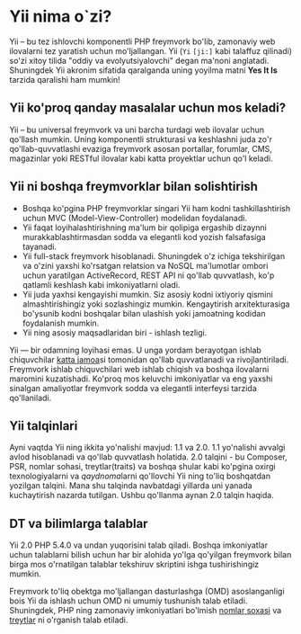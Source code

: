 Yii nima o`zi?
==============

Yii – bu tez ishlovchi komponentli PHP freymvork bo'lib, zamonaviy web ilovalarni tez yaratish uchun mo'ljallangan. Yii (`Yi` `[ji:]` kabi talaffuz qilinadi) so'zi xitoy tilida "oddiy va evolyutsiyalovchi" degan ma'noni anglatadi. Shuningdek Yii akronim sifatida qaralganda uning yoyilma matni **Yes It Is** tarzida qaralishi ham mumkin!


Yii ko'proq qanday masalalar uchun mos keladi?
----------------------------------------------

Yii – bu universal freymvork va uni barcha turdagi web ilovalar uchun qo'llash mumkin. Uning komponentli strukturasi va keshlashni juda zo'r qo'llab-quvvatlashi evaziga freymvork asosan portallar, forumlar, CMS, magazinlar yoki RESTful ilovalar kabi katta proyektlar uchun qo'l keladi.


Yii ni boshqa freymvorklar bilan solishtirish
---------------------------------------------

- Boshqa ko'pgina PHP freymvorklar singari Yii ham kodni tashkillashtirish uchun MVC (Model-View-Controller) modelidan foydalanadi.
- Yii faqat loyihalashtirishning ma'lum bir qolipiga ergashib dizaynni murakkablashtirmasdan sodda va elegantli kod yozish falsafasiga tayanadi.
- Yii full-stack freymvork hisoblanadi. Shuningdek o'z ichiga tekshirilgan va o'zini yaxshi ko'rsatgan relatsion va NoSQL ma'lumotlar ombori uchun yaratilgan ActiveRecord, REST API ni qo'llab quvvatlash, ko'p qatlamli keshlash kabi imkoniyatlarni oladi.
- Yii juda yaxhsi kengayishi mumkin. Siz asosiy kodni ixtiyoriy qismini almashtirishingiz yoki sozlashingiz mumkin. Kengaytirish arxitekturasiga bo'ysunib kodni boshqalar bilan ulashish yoki jamoatning kodidan foydalanish mumkin.
- Yii ning asosiy maqsadlaridan biri - ishlash tezligi.

Yii — bir odamning loyihasi emas. U unga yordam berayotgan ishlab chiquvchilar [katta jamoa][about_yii]si  tomonidan qo'llab quvvatlanadi va rivojlantiriladi. Freymvork ishlab chiquvchilari web ishlab chiqish va boshqa ilovalarni maromini kuzatishadi. Ko'proq mos keluvchi imkoniyatlar va eng yaxshi sinalgan amaliyotlar freymvork sodda va elegantli interfeysi tarzida qo'llaniladi.

[about_yii]: http://www.yiiframework.com/about/

Yii talqinlari
--------------

Ayni vaqtda Yii ning ikkita yo'nalishi mavjud: 1.1 va 2.0. 1.1 yo'nalishi avvalgi avlod hisoblanadi va qo'llab quvvatlash holatida. 2.0 talqini - bu Composer, PSR, nomlar sohasi, treytlar(traits) va boshqa shular kabi ko'pgina oxirgi texnologiyalarni va *qaydnoma*larni qo'llovchi Yii ning to'liq boshqatdan yozilgan talqini. Mana shu talqinda navbatdagi yillarda uni yanada kuchaytirish nazarda tutilgan. Ushbu qo'llanma aynan 2.0 talqin haqida.


DT va bilimlarga talablar
-------------------------

Yii 2.0 PHP 5.4.0 va undan yuqorisini talab qiladi. Boshqa imkoniyatlar uchun talablarni bilish uchun har bir alohida yo'lga qo'yilgan freymvork bilan birga mos o'rnatilgan talablar tekshiruv skriptini ishga tushirishingiz mumkin.

Freymvork to'liq obektga mo'ljallangan dasturlashga (OMD) asoslanganligi bois Yii da ishlash uchun OMD ni umumiy tushunish talab etiladi. Shuningdek, PHP ning zamonaviy imkoniyatlari bo'lmish [nomlar soxasi](https://php.net/manual/ru/language.namespaces.php) va [treytlar](https://php.net/manual/ru/language.oop5.traits.php) ni o'rganish talab etiladi.
